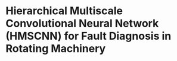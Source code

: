 # Hierarchical Multiscale Convolutional Neural Network (HMSCNN) for Fault Diagnosis in Rotating Machinery

